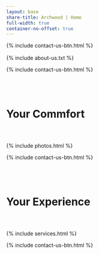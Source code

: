 ```yaml
---
layout: base
share-title: Archwood | Home
full-width: true
container-no-offset: true
---
```


<head>
    <link rel="stylesheet" href="../assets/css/containers.css">
    <div class="container-hero">
        <div class="bottom-left-button">
            {% include contact-us-btn.html %}
        </div>
    </div>
</head>


<div class="col-lg-10 offset-lg-1" markdown="1" style="margin-top: 1rem;">
{% include about-us.txt %} 
</div>


{% include contact-us-btn.html %}


<div style="padding-top: 2.5rem; padding-bottom: 2.5rem">
    <div class="container-header header-photo">
        <div class="container-header-overlay"></div>
        <h1>Your Commfort</h1>
    </div>
</div>


<div class="container-lg">
    {% include photos.html %}
</div>


{% include contact-us-btn.html %}


<div style="padding-top: 2.5rem; padding-bottom: 2.5rem">
    <div class="container-header header-service">
        <div class="container-header-overlay"></div>
        <h1>Your Experience</h1>
    </div>
</div>


<div class="container-lg">
    {% include services.html %}
</div>


{% include contact-us-btn.html %}
